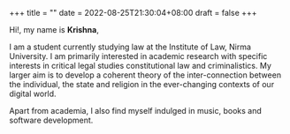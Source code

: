 +++
title =  ""
date = 2022-08-25T21:30:04+08:00
draft = false
+++

Hi!, my name is __Krishna__,

I am a student currently studying law at the Institute of Law, Nirma University. I am primarily interested in academic research with specific interests in critical legal studies constitutional law and criminalistics. My larger aim is to develop a  coherent theory of the inter-connection between the individual, the state and religion in the ever-changing contexts of our digital world.

Apart from academia, I also find myself indulged in music, books and software development. 
